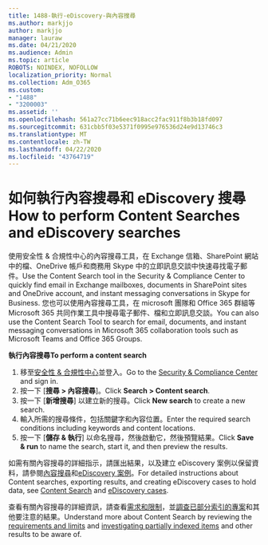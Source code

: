 ```yaml
---
title: 1488-執行-eDiscovery-與內容搜尋
ms.author: markjjo
author: markjjo
manager: lauraw
ms.date: 04/21/2020
ms.audience: Admin
ms.topic: article
ROBOTS: NOINDEX, NOFOLLOW
localization_priority: Normal
ms.collection: Adm_O365
ms.custom:
- "1488"
- "3200003"
ms.assetid: ''
ms.openlocfilehash: 561a27cc71b6eec918acc2fac911f8b3b18fd097
ms.sourcegitcommit: 631cbb5f03e5371f0995e976536d24e9d13746c3
ms.translationtype: MT
ms.contentlocale: zh-TW
ms.lasthandoff: 04/22/2020
ms.locfileid: "43764719"
---
```

# <a name="how-to-perform-content-searches-and-ediscovery-searches"></a><span data-ttu-id="c25a3-102">如何執行內容搜尋和 eDiscovery 搜尋</span><span class="sxs-lookup"><span data-stu-id="c25a3-102">How to perform Content Searches and eDiscovery searches</span></span>

<span data-ttu-id="c25a3-103">使用安全性 & 合規性中心的內容搜尋工具，在 Exchange 信箱、SharePoint 網站中的檔、OneDrive 帳戶和商務用 Skype 中的立即訊息交談中快速尋找電子郵件。</span><span class="sxs-lookup"><span data-stu-id="c25a3-103">Use the Content Search tool in the Security & Compliance Center to quickly find email in Exchange mailboxes, documents in SharePoint sites and OneDrive account, and instant messaging conversations in Skype for Business.</span></span> <span data-ttu-id="c25a3-104">您也可以使用內容搜尋工具，在 microsoft 團隊和 Office 365 群組等 Microsoft 365 共同作業工具中搜尋電子郵件、檔和立即訊息交談。</span><span class="sxs-lookup"><span data-stu-id="c25a3-104">You can also use the Content Search Tool to search for email, documents, and instant messaging conversations in Microsoft 365 collaboration tools such as Microsoft Teams and Office 365 Groups.</span></span>

<span data-ttu-id="c25a3-105">**執行內容搜尋**</span><span class="sxs-lookup"><span data-stu-id="c25a3-105">**To perform a content search**</span></span>

1. <span data-ttu-id="c25a3-106">移至[安全性 & 合規性中心](https://protection.office.com)並登入。</span><span class="sxs-lookup"><span data-stu-id="c25a3-106">Go to the [Security & Compliance Center](https://protection.office.com) and sign in.</span></span>
2. <span data-ttu-id="c25a3-107">按一下 [**搜尋 > 內容搜尋**]。</span><span class="sxs-lookup"><span data-stu-id="c25a3-107">Click **Search > Content search**.</span></span>
3. <span data-ttu-id="c25a3-108">按一下 [**新增搜尋**] 以建立新的搜尋。</span><span class="sxs-lookup"><span data-stu-id="c25a3-108">Click **New search** to create a new search.</span></span>
4. <span data-ttu-id="c25a3-109">輸入所需的搜尋條件，包括關鍵字和內容位置。</span><span class="sxs-lookup"><span data-stu-id="c25a3-109">Enter the required search conditions including keywords and content locations.</span></span>  
5. <span data-ttu-id="c25a3-110">按一下 [**儲存 & 執行**] 以命名搜尋，然後啟動它，然後預覽結果。</span><span class="sxs-lookup"><span data-stu-id="c25a3-110">Click **Save & run** to name the search, start it, and then preview the results.</span></span>

<span data-ttu-id="c25a3-111">如需有關內容搜尋的詳細指示，請匯出結果，以及建立 eDiscovery 案例以保留資料，請參閱[內容搜尋](https://docs.microsoft.com/office365/securitycompliance/content-search)和[eDiscovery 案例](https://docs.microsoft.com/office365/securitycompliance/ediscovery-cases)。</span><span class="sxs-lookup"><span data-stu-id="c25a3-111">For detailed instructions about Content searches, exporting results, and creating eDiscovery cases to hold data, see [Content Search](https://docs.microsoft.com/office365/securitycompliance/content-search) and [eDiscovery cases](https://docs.microsoft.com/office365/securitycompliance/ediscovery-cases).</span></span>

<span data-ttu-id="c25a3-112">查看有關內容搜尋的詳細資訊，請查看[需求和限制](https://docs.microsoft.com/office365/securitycompliance/limits-for-content-search)，並[調查已部分索引的專案](https://docs.microsoft.com/office365/securitycompliance/investigating-partially-indexed-items-in-ediscovery)和其他要注意的結果。</span><span class="sxs-lookup"><span data-stu-id="c25a3-112">Understand more about Content Search by reviewing the [requirements and limits](https://docs.microsoft.com/office365/securitycompliance/limits-for-content-search) and  [investigating partially indexed items](https://docs.microsoft.com/office365/securitycompliance/investigating-partially-indexed-items-in-ediscovery) and other results to be aware of.</span></span>